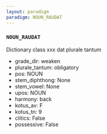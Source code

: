 ```yaml
---
layout: paradigm
paradigm: NOUN_RAUDAT
---
```

### ` NOUN_RAUDAT `

Dictionary class xxx dat plurale tantum
* grade_dir: weaken
* plurale_tantum: obligatory
* pos: NOUN
* stem_diphthong: None
* stem_vowel: None
* upos: NOUN
* harmony: back
* kotus_av: F
* kotus_tn: 9
* clitics: False
* possessive: False
